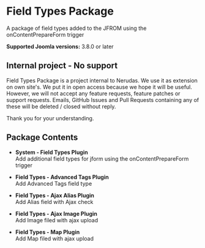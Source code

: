 # Field Types Package
A package of field types added to the JFROM using the onContentPrepareForm trigger

**Supported Joomla versions:** 3.8.0 or later  

## Internal project - No support
Field Types Package is a project internal to Nerudas. We use it as extension on own site's. We put it in open access because we hope it will be useful. However, we will not accept any feature requests, feature patches or support requests. Emails, GitHub Issues and Pull Requests containing any of these will be deleted / closed without reply.

Thank you for your understanding.

## Package Contents
* **System - Field Types Plugin**  
Add additional field types for jform using the onContentPrepareForm trigger

* **Field Types - Advanced Tags Plugin**  
Add Advanced Tags field type

* **Field Types - Ajax Alias Plugin**  
Add Alias field with Ajax check

* **Field Types - Ajax Image Plugin**  
Add Image filed with ajax upload

* **Field Types - Map Plugin**  
Add Map filed with ajax upload